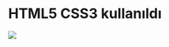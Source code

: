 <h1> HTML5 CSS3 kullanıldı </h1>

<img src="https://user-images.githubusercontent.com/88774171/213538491-47db5a84-d7c6-4ae6-810f-ac7e0b4da3be.gif" />
